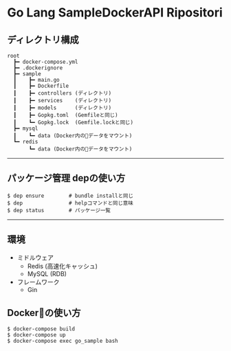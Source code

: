 # Go Lang SampleDockerAPI Ripositori

## ディレクトリ構成

```
root
  ┣━ docker-compose.yml
  ┣━ .dockerignore
  ┣━ sample
  ┃    ┣━ main.go
  ┃    ┣━ Dockerfile
  ┃    ┣━ controllers (ディレクトリ)
  ┃    ┣━ services    (ディレクトリ)
  ┃    ┣━ models      (ディレクトリ)
  ┃    ┣━ Gopkg.toml  (Gemfileと同じ)
  ┃    ┗━ Gopkg.lock  (Gemfile.lockと同じ)
  ┣━ mysql
  ┃    ┗━ data (Docker内のデータをマウント)
  ┗━ redis
       ┗━ data (Docker内のデータをマウント)
```
---- 

## パッケージ管理 depの使い方

```
$ dep ensure        # bundle installと同じ
$ dep               # helpコマンドと同じ意味
$ dep status        # パッケージ一覧
```
---- 

## 環境

- ミドルウェア
  - Redis (高速化キャッシュ)
  - MySQL (RDB)
- フレームワーク
  - Gin


## Dockerの使い方

```
$ docker-compose build
$ docker-compose up
$ docker-compose exec go_sample bash
```
